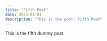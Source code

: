 ```yaml
---
title: "Fifth Post"
date: 2024-01-01
description: "This is the post: Fifth Post"
---
```


This is the fifth dummy post.
